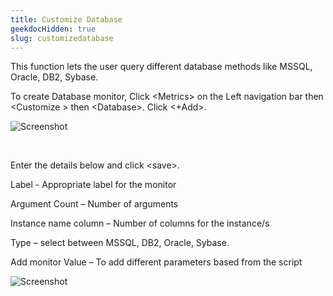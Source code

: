 ```yaml
---
title: Customize Database
geekdocHidden: true
slug: customizedatabase
---
```


This function lets the user query different database methods like MSSQL, Oracle, DB2, Sybase.

To create Database monitor, Click \<Metrics> on the Left navigation bar then \<Customize > then \<Database>. Click <+Add>.

![Screenshot](/cloud_vista/Overview/images/database1.png)

&nbsp;

Enter the details below and click \<save>.

Label - Appropriate label for the monitor 

Argument Count – Number of arguments

Instance name column – Number of columns for the instance/s

Type – select between MSSQL, DB2, Oracle, Sybase. 

Add monitor Value – To add different parameters based from the script

![Screenshot](/cloud_vista/Overview/images/database2.png)
